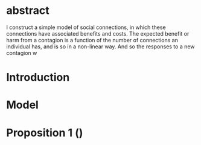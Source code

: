 
# abstract 

I construct a simple model of social connections, in which these connections have associated benefits and costs. The expected benefit or harm from a contagion is a function of the number of connections an individual has, and is so in a non-linear way. And so the responses to a new contagion w


# Introduction



# Model



# Proposition 1 ()